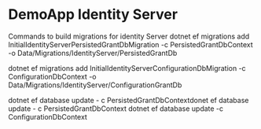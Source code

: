 # DemoApp Identity Server



Commands to build migrations for identity Server
 dotnet ef migrations add InitialIdentityServerPersistedGrantDbMigration -c PersistedGrantDbContext -o Data/Migrations/IdentityServer/PersistedGrantDb

  dotnet ef migrations add InitialIdentityServerConfigurationDbMigration -c ConfigurationDbContext -o Data/Migrations/IdentityServer/ConfigurationGrantDb

dotnet ef database update - c PersistedGrantDbContextdonet ef database update - c PersistedGrantDbContext
dotnet ef database update -c ConfigurationDbContext